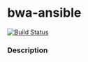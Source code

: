 # bwa-ansible

[![Build Status](https://travis-ci.org/calvinmclean/bwa-ansible.svg?branch=master)](https://travis-ci.org/calvinmclean/bwa-ansible)

### Description
